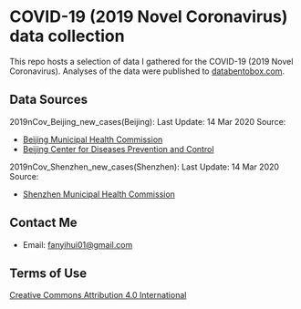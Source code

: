 # COVID-19 (2019 Novel Coronavirus) data collection

This repo hosts a selection of data I gathered for the COVID-19 (2019 Novel Coronavirus). Analyses of the data were published to [databentobox.com](https://www.databentobox.com/).

## Data Sources

2019nCov_Beijing_new_cases(Beijing):
Last Update: 14 Mar 2020
Source:
* [Beijing Municipal Health Commission](http://wjw.beijing.gov.cn/wjwh/ztzl/xxgzbd/gzbdyqtb/)
* [Beijing Center for Diseases Prevention and Control](http://www.bjcdc.org/ColumnAction.do?dispatch=getEjPage&id=4473&cID=4493)

2019nCov_Shenzhen_new_cases(Shenzhen):
Last Update: 14 Mar 2020
Source:
* [Shenzhen Municipal Health Commission](http://wjw.sz.gov.cn/yqxx/index_1.htm)

## Contact Me

* Email: fanyihui01@gmail.com

## Terms of Use

[Creative Commons Attribution 4.0 International](https://creativecommons.org/licenses/by/4.0/)